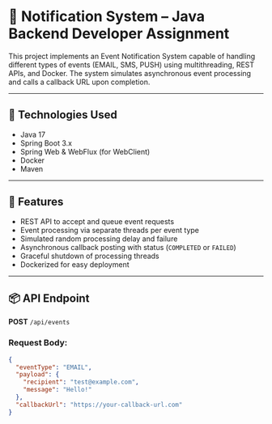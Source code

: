 # 📨 Notification System – Java Backend Developer Assignment

This project implements an Event Notification System capable of handling different types of events (EMAIL, SMS, PUSH) using multithreading, REST APIs, and Docker. The system simulates asynchronous event processing and calls a callback URL upon completion.

---

## 🚀 Technologies Used

- Java 17  
- Spring Boot 3.x  
- Spring Web & WebFlux (for WebClient)  
- Docker  
- Maven  

---

## 🧪 Features

- REST API to accept and queue event requests  
- Event processing via separate threads per event type  
- Simulated random processing delay and failure  
- Asynchronous callback posting with status (`COMPLETED` or `FAILED`)  
- Graceful shutdown of processing threads  
- Dockerized for easy deployment  

---

## 📦 API Endpoint

**POST** `/api/events`

### Request Body:
```json
{
  "eventType": "EMAIL",
  "payload": {
    "recipient": "test@example.com",
    "message": "Hello!"
  },
  "callbackUrl": "https://your-callback-url.com"
}
